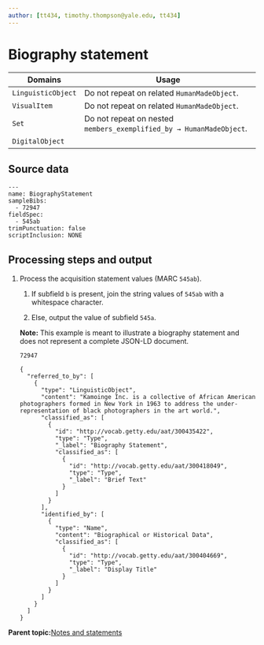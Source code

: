```yaml
---
author: [tt434, timothy.thompson@yale.edu, tt434]
---
```


# Biography statement

|Domains|Usage|
|-------|-----|
|`LinguisticObject`|Do not repeat on related `HumanMadeObject`.|
|`VisualItem`|Do not repeat on related `HumanMadeObject`.|
|`Set`|Do not repeat on nested `members_exemplified_by → HumanMadeObject`.|
|`DigitalObject`| |

## Source data

```
---
name: BiographyStatement
sampleBibs:
  - 72947
fieldSpec:
  - 545ab
trimPunctuation: false
scriptInclusion: NONE
```

## Processing steps and output

1.  Process the acquisition statement values \(MARC `545ab`\).

    1.  If subfield `b` is present, join the string values of `545ab` with a whitespace character.

    2.  Else, output the value of subfield `545a`.

    **Note:** This example is meant to illustrate a biography statement and does not represent a complete JSON-LD document.

    `72947`

    ```
    {
      "referred_to_by": [
        {
          "type": "LinguisticObject",
          "content": "Kamoinge Inc. is a collective of African American photographers formed in New York in 1963 to address the under-representation of black photographers in the art world.",
          "classified_as": [
            {
              "id": "http://vocab.getty.edu/aat/300435422",
              "type": "Type",
              "_label": "Biography Statement",
              "classified_as": [
                {
                  "id": "http://vocab.getty.edu/aat/300418049",
                  "type": "Type",
                  "_label": "Brief Text"
                }
              ]
            }
          ],
          "identified_by": [
            {
              "type": "Name",
              "content": "Biographical or Historical Data",
              "classified_as": [
                {
                  "id": "http://vocab.getty.edu/aat/300404669",
                  "type": "Type",
                  "_label": "Display Title"
                }
              ]
            }
          ]
        }
      ]
    }
    ```


**Parent topic:**[Notes and statements](../../concepts/notes_and_statements.md)

